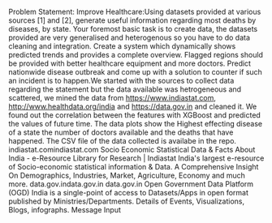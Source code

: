 Problem Statement: Improve Healthcare:Using datasets provided at various sources [1] and [2], generate useful information regarding most deaths by diseases, by state.
Your foremost basic task is to create data, the datasets provided are very generalised and heterogenous so you have to do data cleaning and integration.
Create a system which dynamically shows predicted trends and provides a complete overview.
Flagged regions should be provided with better healthcare equipment and more doctors.
Predict nationwide disease outbreak and come up with a solution to counter if such an incident is to happen.We started with the sources to collect data regarding the statement but the data available was hetrogeneous and
scattered, we mined the data from https://www.indiastat.com, http://www.healthdata.org/india and https://data.gov.in
and cleaned it. We found out the correlation between the features with XGBoost and predicted the values of future time.
The data plots show the Highest effecting disease of a state the number of doctors available and the deaths that have happened.
The CSV file of the data collected is availabe in the repo.
indiastat.comindiastat.com
Socio Economic Statistical Data & Facts About India - e-Resource Library for Research | Indiastat
India's largest e-resource of Socio-economic statistical information & Data. A Comprehensive Insight On Demographics, Industries, Market, Agriculture, Economy and much more.
data.gov.indata.gov.in
data.gov.in
Open Government Data Platform (OGD) India is a single-point of access to Datasets/Apps in open format published by Ministries/Departments. Details of Events, Visualizations, Blogs, infographs.
Message Input

